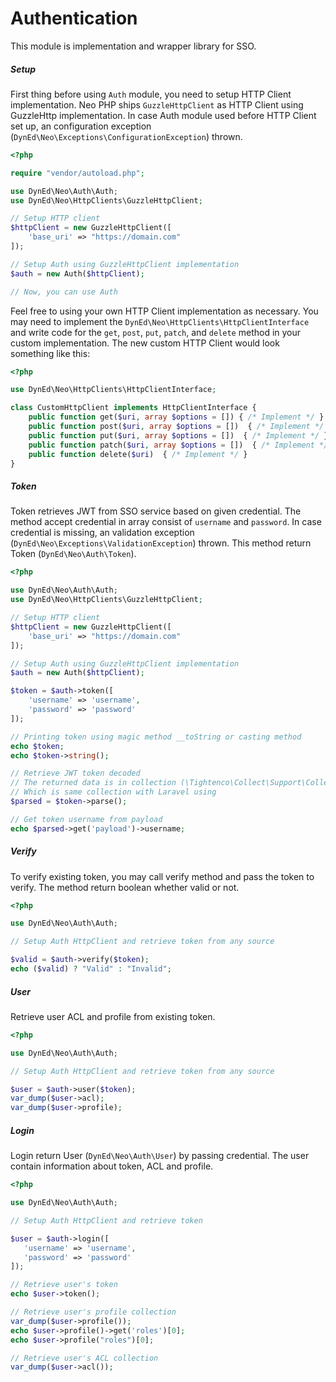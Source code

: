 # Authentication
This module is implementation and wrapper library for SSO.

##### Setup
First thing before using `Auth` module, you need to setup HTTP Client implementation. Neo PHP ships `GuzzleHttpClient` as HTTP Client using GuzzleHttp implementation. In case Auth module used before HTTP Client set up, an configuration exception (`DynEd\Neo\Exceptions\ConfigurationException`) thrown.

```php
<?php 

require "vendor/autoload.php";

use DynEd\Neo\Auth\Auth;
use DynEd\Neo\HttpClients\GuzzleHttpClient;

// Setup HTTP client
$httpClient = new GuzzleHttpClient([
    'base_uri' => "https://domain.com"
]);

// Setup Auth using GuzzleHttpClient implementation
$auth = new Auth($httpClient);

// Now, you can use Auth
```

Feel free to using your own HTTP Client implementation as necessary. You may need to implement the `DynEd\Neo\HttpClients\HttpClientInterface` and write code for the `get`, `post`, `put`, `patch`, and `delete` method in your custom implementation. The new custom HTTP Client would look something like this:

```php
<?php

use DynEd\Neo\HttpClients\HttpClientInterface;

class CustomHttpClient implements HttpClientInterface {
    public function get($uri, array $options = []) { /* Implement */ }
    public function post($uri, array $options = [])  { /* Implement */ }
    public function put($uri, array $options = [])  { /* Implement */ }
    public function patch($uri, array $options = [])  { /* Implement */ }
    public function delete($uri)  { /* Implement */ }
}
```

##### Token
Token retrieves JWT from SSO service based on given credential. The method accept credential in array consist of `username` and `password`. In case credential is missing, an validation exception (`DynEd\Neo\Exceptions\ValidationException`) thrown. This method return Token (`DynEd\Neo\Auth\Token`).

```php
<?php

use DynEd\Neo\Auth\Auth;
use DynEd\Neo\HttpClients\GuzzleHttpClient;

// Setup HTTP client
$httpClient = new GuzzleHttpClient([
    'base_uri' => "https://domain.com"
]);

// Setup Auth using GuzzleHttpClient implementation
$auth = new Auth($httpClient);

$token = $auth->token([
    'username' => 'username',
    'password' => 'password'
]);

// Printing token using magic method __toString or casting method
echo $token;
echo $token->string();

// Retrieve JWT token decoded
// The returned data is in collection (\Tightenco\Collect\Support\Collection)
// Which is same collection with Laravel using
$parsed = $token->parse();

// Get token username from payload
echo $parsed->get('payload')->username;
```

##### Verify
To verify existing token, you may call verify method and pass the token to verify. The method return boolean whether valid or not.

```php
<?php

use DynEd\Neo\Auth\Auth;

// Setup Auth HttpClient and retrieve token from any source

$valid = $auth->verify($token);
echo ($valid) ? "Valid" : "Invalid";
```

##### User
Retrieve user ACL and profile from existing token.

 ```php
<?php

use DynEd\Neo\Auth\Auth;

// Setup Auth HttpClient and retrieve token from any source

$user = $auth->user($token);
var_dump($user->acl);
var_dump($user->profile);
```

 
##### Login
Login return User (`DynEd\Neo\Auth\User`) by passing credential. The user contain information about token, ACL and profile.

 ```php
<?php

use DynEd\Neo\Auth\Auth;

// Setup Auth HttpClient and retrieve token

$user = $auth->login([
    'username' => 'username',
    'password' => 'password'
]);

// Retrieve user's token
echo $user->token();

// Retrieve user's profile collection
var_dump($user->profile());
echo $user->profile()->get('roles')[0];
echo $user->profile("roles")[0];

// Retrieve user's ACL collection
var_dump($user->acl());
```
 